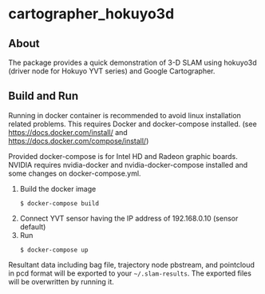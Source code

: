 # cartographer_hokuyo3d

## About

The package provides a quick demonstration of 3-D SLAM using hokuyo3d (driver node for Hokuyo YVT series) and Google Cartographer.

## Build and Run

Running in docker container is recommended to avoid linux installation related problems.
This requires Docker and docker-compose installed. (see https://docs.docker.com/install/ and https://docs.docker.com/compose/install/)

Provided docker-compose is for Intel HD and Radeon graphic boards. NVIDIA requires nvidia-docker and nvidia-docker-compose installed and some changes on docker-compose.yml.

1. Build the docker image
    ```
    $ docker-compose build
    ```
2. Connect YVT sensor having the IP address of 192.168.0.10 (sensor default)
3. Run
    ```
    $ docker-compose up
    ```
    
Resultant data including bag file, trajectory node pbstream, and pointcloud in pcd format will be exported to your `~/.slam-results`. The exported files will be overwritten by running it.
